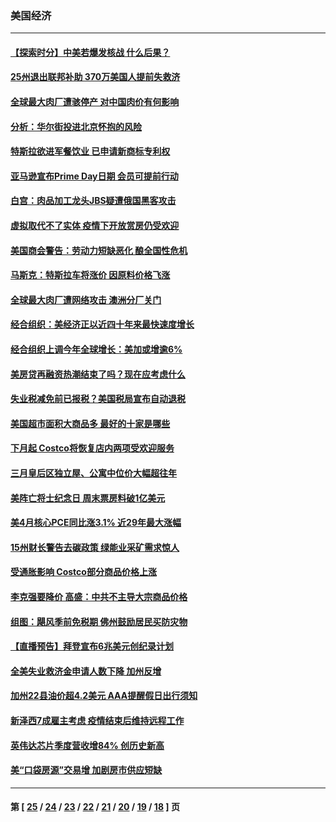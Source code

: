 ### 美国经济
---
#### [【探索时分】中美若爆发核战 什么后果？](../../pages/ncid1078158/n12994467.md) 
#### [25州退出联邦补助 370万美国人提前失救济](../../pages/ncid1078158/n12994794.md) 
#### [全球最大肉厂遭骇停产 对中国肉价有何影响](../../pages/ncid1078158/n12994038.md) 
#### [分析：华尔街投进北京怀抱的风险](../../pages/ncid1078158/n12993777.md) 
#### [特斯拉欲进军餐饮业 已申请新商标专利权](../../pages/ncid1078158/n12993907.md) 
#### [亚马逊宣布Prime Day日期 会员可提前行动](../../pages/ncid1078158/n12993683.md) 
#### [白宫：肉品加工龙头JBS疑遭俄国黑客攻击](../../pages/ncid1078158/n12992542.md) 
#### [虚拟取代不了实体 疫情下开放赏房仍受欢迎](../../pages/ncid1078158/n12992442.md) 
#### [美国商会警告：劳动力短缺恶化 酿全国性危机](../../pages/ncid1078158/n12992117.md) 
#### [马斯克：特斯拉车将涨价 因原料价格飞涨](../../pages/ncid1078158/n12991585.md) 
#### [全球最大肉厂遭网络攻击 澳洲分厂关门](../../pages/ncid1078158/n12991441.md) 
#### [经合组织：美经济正以近四十年来最快速度增长](../../pages/ncid1078158/n12989448.md) 
#### [经合组织上调今年全球增长：美加或增逾6%](../../pages/ncid1078158/n12989279.md) 
#### [美房贷再融资热潮结束了吗？现在应考虑什么](../../pages/ncid1078158/n12986542.md) 
#### [失业税减免前已报税？美国税局宣布自动退税](../../pages/ncid1078158/n12986474.md) 
#### [美国超市面积大商品多 最好的十家是哪些](../../pages/ncid1078158/n12984683.md) 
#### [下月起 Costco将恢复店内两项受欢迎服务](../../pages/ncid1078158/n12983146.md) 
#### [三月皇后区独立屋、公寓中位价大幅超往年](../../pages/ncid1078158/n12983894.md) 
#### [美阵亡将士纪念日 周末票房料破1亿美元](../../pages/ncid1078158/n12983979.md) 
#### [美4月核心PCE同比涨3.1% 近29年最大涨幅](../../pages/ncid1078158/n12983919.md) 
#### [15州财长警告去碳政策 绿能业采矿需求惊人](../../pages/ncid1078158/n12983659.md) 
#### [受通胀影响 Costco部分商品价格上涨](../../pages/ncid1078158/n12983389.md) 
#### [李克强要降价 高盛：中共不主导大宗商品价格](../../pages/ncid1078158/n12982734.md) 
#### [组图：飓风季前免税期 佛州鼓励居民买防灾物](../../pages/ncid1078158/n12982334.md) 
#### [【直播预告】拜登宣布6兆美元创纪录计划](../../pages/ncid1078158/n12982221.md) 
#### [全美失业救济金申请人数下降 加州反增](../../pages/ncid1078158/n12981185.md) 
#### [加州22县油价超4.2美元 AAA提醒假日出行须知](../../pages/ncid1078158/n12980792.md) 
#### [新泽西7成雇主考虑 疫情结束后维持远程工作](../../pages/ncid1078158/n12980627.md) 
#### [英伟达芯片季度营收增84% 创历史新高](../../pages/ncid1078158/n12979783.md) 
#### [美“口袋房源”交易增 加剧房市供应短缺](../../pages/ncid1078158/n12979741.md) 

---
#### 第 [ [25](./25.md) / [24](./24.md) / [23](./23.md) / [22](./22.md) / [21](./21.md) / [20](./20.md) / [19](./19.md) / [18](./18.md) ] 页
